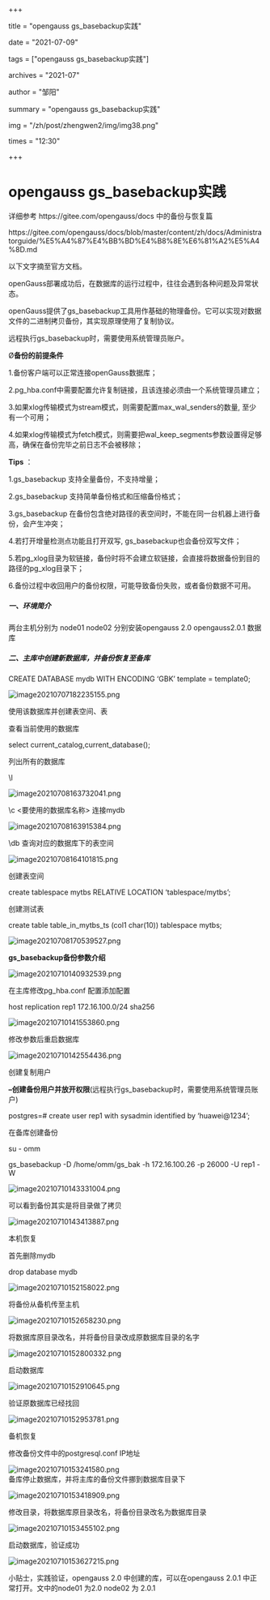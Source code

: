 ﻿+++

title = "opengauss gs_basebackup实践" 

date = "2021-07-09" 

tags = ["opengauss gs_basebackup实践"] 

archives = "2021-07" 

author = "邹阳" 

summary = "opengauss gs_basebackup实践"

img = "/zh/post/zhengwen2/img/img38.png" 

times = "12:30"

+++

# opengauss gs_basebackup实践<a name="ZH-CN_TOPIC_0000001085018737"></a> 

<html data-n-head-ssr>
  <body >

<div class="emcs-page-content" data-v-229ac844><div class="main-box" data-v-229ac844><div class="db-detail-content emcs-table" data-v-229ac844><div class="editor-content-styl" data-v-229ac844><p>详细参考 https://gitee.com/opengauss/docs  中的备份与恢复篇</p>
<p>https://gitee.com/opengauss/docs/blob/master/content/zh/docs/Administratorguide/%E5%A4%87%E4%BB%BD%E4%B8%8E%E6%81%A2%E5%A4%8D.md</p>
<p>以下文字摘至官方文档。</p>
<p>openGauss部署成功后，在数据库的运行过程中，往往会遇到各种问题及异常状态。</p>
<p>openGauss提供了gs_basebackup工具用作基础的物理备份。它可以实现对数据文件的二进制拷贝备份，其实现原理使用了复制协议。</p>
<p>远程执行gs_basebackup时，需要使用系统管理员账户。</p>
<p>Ø<strong>备份的前提条件</strong></p>
<p>1.备份客户端可以正常连接openGauss数据库；</p>
<p>2.pg_hba.conf中需要配置允许复制链接，且该连接必须由一个系统管理员建立；</p>
<p>3.如果xlog传输模式为stream模式，则需要配置max_wal_senders的数量, 至少有一个可用；</p>
<p>4.如果xlog传输模式为fetch模式，则需要把wal_keep_segments参数设置得足够高，确保在备份完毕之前日志不会被移除；</p>
<p><strong>Tips</strong> ：</p>
<p>1.gs_basebackup 支持全量备份，不支持增量；</p>
<p>2.gs_basebackup 支持简单备份格式和压缩备份格式；</p>
<p>3.gs_basebackup 在备份包含绝对路径的表空间时，不能在同一台机器上进行备份，会产生冲突；</p>
<p>4.若打开增量检测点功能且打开双写, gs_basebackup也会备份双写文件；</p>
<p>5.若pg_xlog目录为软链接，备份时将不会建立软链接，会直接将数据备份到目的路径的pg_xlog目录下；</p>
<p>6.备份过程中收回用户的备份权限，可能导致备份失败，或者备份数据不可用。</p>

#####  一、环境简介
<p>两台主机分别为 node01  node02   分别安装opengauss 2.0   opengauss2.0.1 数据库</p>

#####  二、主库中创建新数据库，并备份恢复至备库
<p>CREATE DATABASE mydb WITH ENCODING ‘GBK’ template = template0;</p>
<p><img src="https://oss-emcsprod-public.modb.pro/image/editor/20210710-b8961141-3b40-4cca-ae2a-afec24cefe74.png" alt="image20210707182235155.png" /></p>
<p>使用该数据库并创建表空间、表</p>
<p>查看当前使用的数据库</p>
<p>select current_catalog,current_database();</p>
<p>列出所有的数据库</p>
<p>\l</p>
<p><img src="https://oss-emcsprod-public.modb.pro/image/editor/20210710-54640699-567c-4b08-b644-cf934eca1e83.png" alt="image20210708163732041.png" /></p>
<p>\c  &lt;要使用的数据库名称&gt;   连接mydb</p>
<p><img src="https://oss-emcsprod-public.modb.pro/image/editor/20210710-6e54ae5f-51b1-4618-b2fd-cba735ee0fb4.png" alt="image20210708163915384.png" /></p>
<p>\db 查询对应的数据库下的表空间</p>
<p><img src="https://oss-emcsprod-public.modb.pro/image/editor/20210710-b9a442cf-d040-4338-9cd6-e98396173317.png" alt="image20210708164101815.png" /></p>
<p>创建表空间</p>
<p>create tablespace mytbs RELATIVE LOCATION  ‘tablespace/mytbs’;</p>
<p>创建测试表</p>
<p>create table table_in_mytbs_ts (col1 char(10)) tablespace mytbs;</p>
<p><img src="https://oss-emcsprod-public.modb.pro/image/editor/20210710-268264dc-e973-4895-85bb-4ca5b194d824.png" alt="image20210708170539527.png" /></p>
<p><strong>gs_basebackup备份参数介绍</strong></p>
<p><img src="https://oss-emcsprod-public.modb.pro/image/editor/20210710-e50b2f31-8530-41e8-b261-8d425393efd4.png" alt="image20210710140932539.png" /></p>
<p>在主库修改pg_hba.conf 配置添加配置</p>
<p>host   replication  rep1    172.16.100.0/24     sha256</p>
<p><img src="https://oss-emcsprod-public.modb.pro/image/editor/20210710-8d3ea828-e444-40b8-a713-4028b05e9e67.png" alt="image20210710141553860.png" /></p>
<p>修改参数后重启数据库</p>
<p><img src="https://oss-emcsprod-public.modb.pro/image/editor/20210710-b1f440b1-a775-497d-837f-7216efa8ff1c.png" alt="image20210710142554436.png" /></p>
<p>创建复制用户</p>
<p><strong>–创建备份用户并放开权限</strong>(远程执行gs_basebackup时，需要使用系统管理员账户)</p>
<p>postgres=# create user rep1 with sysadmin identified by ‘huawei@1234’;</p>
<p>在备库创建备份</p>
<p>su - omm</p>
<p>gs_basebackup -D /home/omm/gs_bak -h 172.16.100.26 -p 26000 -U rep1 -W</p>
<p><img src="https://oss-emcsprod-public.modb.pro/image/editor/20210710-37e47d0f-2b81-41de-9713-feaef570f475.png" alt="image20210710143331004.png" /></p>
<p>可以看到备份其实是将目录做了拷贝</p>
<p><img src="https://oss-emcsprod-public.modb.pro/image/editor/20210710-088940ea-8c35-4062-aa85-70994121ca72.png" alt="image20210710143413887.png" /></p>
<p>本机恢复</p>
<p>首先删除mydb</p>
<p>drop database mydb</p>
<p><img src="https://oss-emcsprod-public.modb.pro/image/editor/20210710-5b19d291-2ea8-49d2-83e2-6124d317cce0.png" alt="image20210710152158022.png" /></p>
<p>将备份从备机传至主机</p>
<p><img src="https://oss-emcsprod-public.modb.pro/image/editor/20210710-760392ad-ac6d-4734-8d83-3ba59f6b623a.png" alt="image20210710152658230.png" /></p>
<p>将数据库原目录改名，并将备份目录改成原数据库目录的名字</p>
<p><img src="https://oss-emcsprod-public.modb.pro/image/editor/20210710-02d7627b-8d2b-4834-bb53-819d1b5d505d.png" alt="image20210710152800332.png" /></p>
<p>启动数据库</p>
<p><img src="https://oss-emcsprod-public.modb.pro/image/editor/20210710-7731b184-be99-4c3b-a59b-3722bffa38c3.png" alt="image20210710152910645.png" /></p>
<p>验证原数据库已经找回</p>
<p><img src="https://oss-emcsprod-public.modb.pro/image/editor/20210710-779f7c5e-ae80-4048-8518-ce96bf803a9b.png" alt="image20210710152953781.png" /></p>
<p>备机恢复</p>
<p>修改备份文件中的postgresql.conf  IP地址</p>
<p><img src="https://oss-emcsprod-public.modb.pro/image/editor/20210710-43d1be20-cbef-4151-bbfe-4b6e5f7dd3ee.png" alt="image20210710153241580.png" /><br />
备库停止数据库，并将主库的备份文件挪到数据库目录下</p>
<p><img src="https://oss-emcsprod-public.modb.pro/image/editor/20210710-10aa2d1e-d823-4646-af12-4650294df5c0.png" alt="image20210710153418909.png" /></p>
<p>修改目录，将数据库原目录改名，将备份目录改名为数据库目录</p>
<p><img src="https://oss-emcsprod-public.modb.pro/image/editor/20210710-c32ad3bc-3b76-4fc7-81d6-1bad7e89ce66.png" alt="image20210710153455102.png" /></p>
<p>启动数据库，验证成功</p>
<p><img src="https://oss-emcsprod-public.modb.pro/image/editor/20210710-81f31736-ff90-4768-948a-e42b4c593a65.png" alt="image20210710153627215.png" /></p>
<p>小贴士，实践验证，opengauss 2.0 中创建的库，可以在opengauss 2.0.1 中正常打开。文中的node01 为2.0  node02 为 2.0.1</p>
</div> 
<script src="https://cdn.modb.pro/_nuxt/386d4c40ac7324fcc146.js" defer></script><script src="https://cdn.modb.pro/_nuxt/modb.2.210.2.js" defer></script><script src="https://cdn.modb.pro/_nuxt/modb.2.210.0.js" defer></script>
  </body>
</html>

